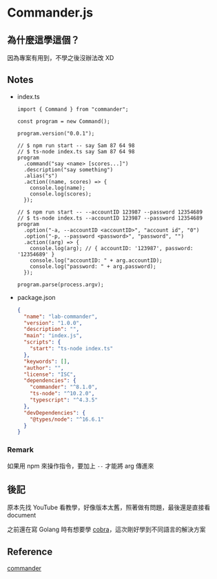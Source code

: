 # Commander.js

## 為什麼這學這個？

因為專案有用到，不學之後沒辦法改 XD

## Notes

- index.ts

  ```tsx
  import { Command } from "commander";

  const program = new Command();

  program.version("0.0.1");

  // $ npm run start -- say Sam 87 64 98
  // $ ts-node index.ts say Sam 87 64 98
  program
    .command("say <name> [scores...]")
    .description("say something")
    .alias("s")
    .action((name, scores) => {
      console.log(name);
      console.log(scores);
    });

  // $ npm run start -- --accountID 123987 --password 12354689
  // $ ts-node index.ts --accountID 123987 --password 12354689
  program
    .option("-a, --accountID <accountID>", "account id", "0")
    .option("-p, --password <password>", "password", "")
    .action((arg) => {
      console.log(arg); // { accountID: '123987', password: '12354689' }
      console.log("accountID: " + arg.accountID);
      console.log("password: " + arg.password);
    });

  program.parse(process.argv);
  ```

- package.json

  ```json
  {
    "name": "lab-commander",
    "version": "1.0.0",
    "description": "",
    "main": "index.js",
    "scripts": {
      "start": "ts-node index.ts"
    },
    "keywords": [],
    "author": "",
    "license": "ISC",
    "dependencies": {
      "commander": "^8.1.0",
      "ts-node": "^10.2.0",
      "typescript": "^4.3.5"
    },
    "devDependencies": {
      "@types/node": "^16.6.1"
    }
  }
  ```

### Remark

如果用 npm 來操作指令，要加上 `--` 才能將 arg 傳進來

## 後記

原本先找 YouTube 看教學，好像版本太舊，照著做有問題，最後還是直接看 document

之前還在寫 Golang 時有想要學 [cobra](https://github.com/spf13/cobra)，這次剛好學到不同語言的解決方案

## Reference

[commander](https://www.npmjs.com/package/commander)
